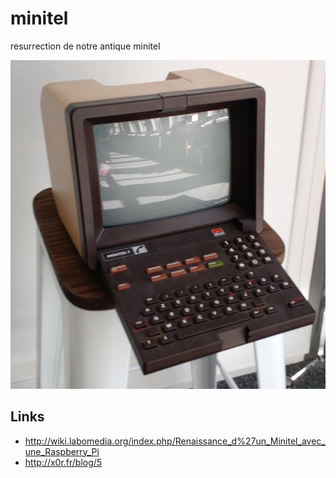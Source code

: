 # minitel

resurrection de notre antique minitel

![minitel](./minitel.jpg)


## Links

 - http://wiki.labomedia.org/index.php/Renaissance_d%27un_Minitel_avec_une_Raspberry_Pi
 - http://x0r.fr/blog/5

